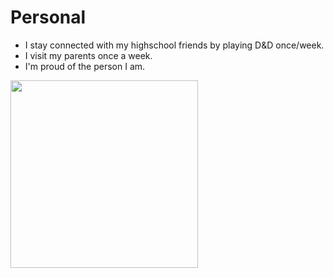 # Personal
- I stay connected with my highschool friends by playing D&D once/week.
- I visit my parents once a week.
- I'm proud of the person I am.
<div>
<img height=300 src="https://live.staticflickr.com/3634/3607970602_64e1e83985_b.jpg">
</div>